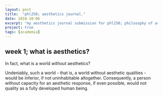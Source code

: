 ```yaml
---
layout: post
title:  "phl250; aesthetics journal."
date: 2018-10-06
excerpt: "my aesthetics journal submission for phl250; philosophy of arts and literature."
project: true
tags: [academia]
---
```

## week 1; what is aesthetics?
In fact, what is a world *without* aesthetics?

Undeniably, such a world - that is, a world without aesthetic qualities - would be inferior, if not uninhabitable altogether. Consequently, a person without capacity for an aesthetic response, if even possible, would not quality as a fully developed human being.
